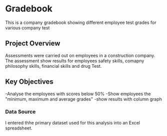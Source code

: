 # Gradebook
This is a company gradebook showing different employee test grades for various company test


## **Project Overview**

Assessments were carried out on employees in a construction company. The assessment show results for employees safety skills, comapny philosophy skills, financial skills and drug Test.


## **Key Objectives**

-Analyse the employees with scores below 50%
-Show employees the "minimum, maximum and average grades"
-show results with column graph

### Data Source
I entered thhe primary dataset used for this analysis into an Excel spreadsheet.


